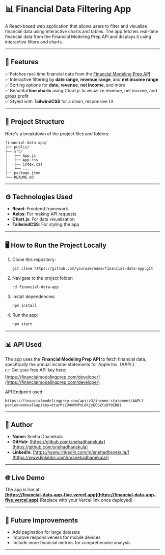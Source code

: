 # 📊 Financial Data Filtering App

A React-based web application that allows users to filter and visualize financial data using interactive charts and tables. The app fetches real-time financial data from the Financial Modeling Prep API and displays it using interactive filters and charts.

---

## 🚀 Features

✅ Fetches real-time financial data from the [Financial Modeling Prep API](https://financialmodelingprep.com/)  
✅ Interactive filtering by **date range**, **revenue range**, and **net income range**  
✅ Sorting options for **date**, **revenue**, **net income**, and more  
✅ Beautiful **line charts** using Chart.js to visualize revenue, net income, and gross profit  
✅ Styled with **TailwindCSS** for a clean, responsive UI  

---

## 📂 Project Structure

Here's a breakdown of the project files and folders:

```
financial-data-app/
├── public/
├── src/
│   ├── App.js
│   ├── App.css
│   ├── index.css
│   └── ...
├── package.json
└── README.md
```

---

## ⚙️ Technologies Used

- **React**: Frontend framework
- **Axios**: For making API requests
- **Chart.js**: For data visualization
- **TailwindCSS**: For styling the app

---

## 🖥️ How to Run the Project Locally

1. Clone this repository:

   ```bash
   git clone https://github.com/yourusername/financial-data-app.git
   ```

2. Navigate to the project folder:

   ```bash
   cd financial-data-app
   ```

3. Install dependencies:

   ```bash
   npm install
   ```

4. Run the app:

   ```bash
   npm start
   ```

---

## 📊 API Used

The app uses the **Financial Modeling Prep API** to fetch financial data, specifically the annual income statements for Apple Inc. (AAPL).  
👉 Get your free API key here: [https://financialmodelingprep.com/developer](https://financialmodelingprep.com/developer)

API Endpoint used:
```
https://financialmodelingprep.com/api/v3/income-statement/AAPL?period=annual&apikey=8tarPzZ94mM0PnL0kjyEG6ZtsBY0EB8i
```


---

## 👤 Author

- **Name:** Sneha Dhanekula  
- **GitHub:** [https://github.com/snehadhanekula](https://github.com/snehadhanekula)  
- **LinkedIn:** [https://www.linkedin.com/in/snehadhanekula/](https://www.linkedin.com/in/snehadhanekula/)

---

## 🌐 Live Demo

The app is live at:  
**[https://financial-data-app-five.vercel.app](https://financial-data-app-five.vercel.app)** (Replace with your Vercel link once deployed)

---

## 🔧 Future Improvements

- Add pagination for large datasets  
- Improve responsiveness for mobile devices  
- Include more financial metrics for comprehensive analysis  

---



